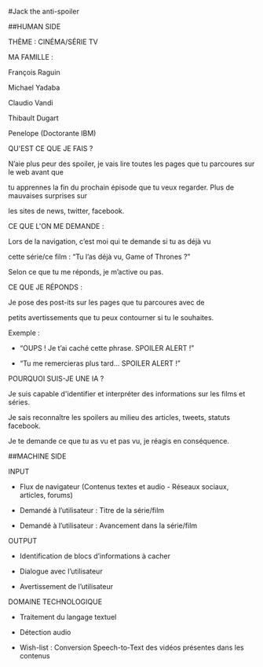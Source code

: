 #Jack the anti-spoiler

##HUMAN SIDE

THÈME : CINÉMA/SÉRIE TV

MA FAMILLE : 

François Raguin 

Michael Yadaba 

Claudio Vandi 

Thibault Dugart

Penelope (Doctorante IBM) 

QU'EST CE QUE JE FAIS ? 

N’aie plus peur des spoiler, je vais lire toutes les pages que tu parcoures sur le web avant que 

tu apprennes la fin du prochain épisode que tu veux regarder. Plus de mauvaises surprises sur 

les sites de news, twitter, facebook.

CE QUE L'ON ME DEMANDE :

Lors de la navigation, c’est moi qui te demande si tu as déjà vu 

cette série/ce film : “Tu l’as déjà vu, Game of Thrones ?”

Selon ce que tu me réponds, je m’active ou pas.

CE QUE JE RÉPONDS : 

Je pose des post-its sur les pages que tu parcoures avec de 

petits avertissements que tu peux contourner si tu le souhaites. 

Exemple :

- “OUPS ! Je t’ai caché cette phrase. SPOILER ALERT !”

- “Tu me remercieras plus tard... SPOILER ALERT !”

POURQUOI SUIS-JE UNE IA ?

Je suis capable d'identifier et interpréter des informations sur les films et séries. 

Je sais reconnaître les spoilers au milieu des articles, tweets, statuts facebook.

Je te demande ce que tu as vu et pas vu, je réagis en conséquence.

##MACHINE SIDE

INPUT

- Flux de navigateur (Contenus textes et audio - Réseaux sociaux, articles, forums)

- Demandé à l’utilisateur : Titre de la série/film

- Demandé à l’utilisateur : Avancement dans la série/film

OUTPUT

- Identification de blocs d’informations à cacher

- Dialogue avec l’utilisateur

- Avertissement de l’utilisateur

DOMAINE TECHNOLOGIQUE

- Traitement du langage textuel

- Détection audio

- Wish-list : Conversion Speech-to-Text des vidéos présentes dans les contenus
